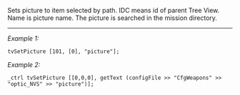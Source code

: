 Sets picture to item selected by path. IDC means id of parent Tree View. Name is picture name. The picture is searched in the mission directory.


---
*Example 1:*
```sqf
tvSetPicture [101, [0], "picture"];
```

*Example 2:*
```sqf
_ctrl tvSetPicture [[0,0,0], getText (configFile >> "CfgWeapons" >> "optic_NVS" >> "picture")];
```